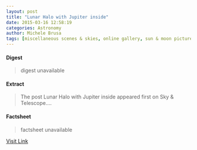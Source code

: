 ```yaml
---
layout: post
title: "Lunar Halo with Jupiter inside"
date: 2015-03-16 12:58:19
categories: Astronomy
author: Michele Brusa
tags: [miscellaneous scenes & skies, online gallery, sun & moon pictures]
---
```



#### Digest
>digest unavailable

#### Extract
>The post Lunar Halo with Jupiter inside appeared first on Sky &amp; Telescope....

#### Factsheet
>factsheet unavailable

[Visit Link](http://www.skyandtelescope.com/online-gallery/lunar-halo-jupiter-inside/)


